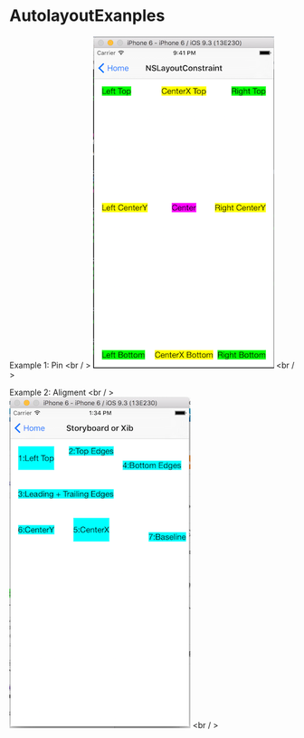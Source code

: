 # AutolayoutExanples
Example 1: Pin <br / >
<img src="https://github.com/congpc/AutolayoutExamples/blob/master/Images/Autolayout_01.png" width="320"> <br / >

Example 2: Aligment <br / >
<img src="https://github.com/congpc/AutolayoutExamples/blob/master/Images/Autolayout_02.png" width="320"> <br / >


